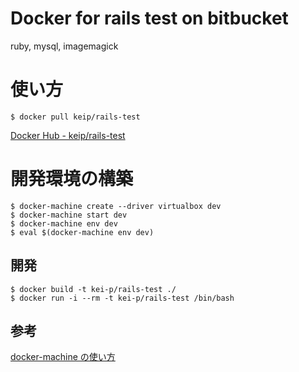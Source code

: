 # Docker for rails test on bitbucket

ruby, mysql, imagemagick

# 使い方
```
$ docker pull keip/rails-test
```

[Docker Hub - keip/rails-test](https://hub.docker.com/r/keip/rails-test/)

# 開発環境の構築
```
$ docker-machine create --driver virtualbox dev
$ docker-machine start dev
$ docker-machine env dev
$ eval $(docker-machine env dev)
```

## 開発
```
$ docker build -t kei-p/rails-test ./
$ docker run -i --rm -t kei-p/rails-test /bin/bash
```

## 参考
[docker-machine の使い方](http://qiita.com/spesnova/items/038af6a8a4e401e3d2aa)
